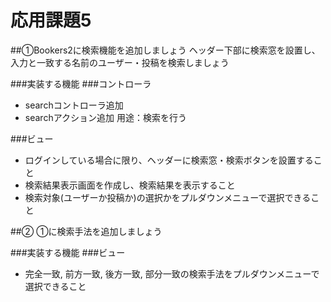 # 応用課題5
##①Bookers2に検索機能を追加しましょう
ヘッダー下部に検索窓を設置し、入力と一致する名前のユーザー・投稿を検索しましょう

###実装する機能
###コントローラ
- searchコントローラ追加
- searchアクション追加 用途：検索を行う

###ビュー
- ログインしている場合に限り、ヘッダーに検索窓・検索ボタンを設置すること
- 検索結果表示画面を作成し、検索結果を表示すること
- 検索対象(ユーザーか投稿か)の選択かをプルダウンメニューで選択できること

##② ①に検索手法を追加しましょう

###実装する機能
###ビュー
- 完全一致, 前方一致, 後方一致, 部分一致の検索手法をプルダウンメニューで選択できること